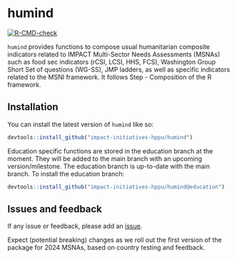 
<!-- README.md is generated from README.Rmd. Please edit that file -->

# humind

<!-- badges: start -->

[![R-CMD-check](https://github.com/impact-initiatives-hppu/humind/actions/workflows/R-CMD-check.yaml/badge.svg)](https://github.com/impact-initiatives-hppu/humind/actions/workflows/R-CMD-check.yaml)
<!-- badges: end -->

`humind` provides functions to compose usual humanitarian composite
indicators related to IMPACT Multi-Sector Needs Assessments (MSNAs) such
as food sec indicators (rCSI, LCSI, HHS, FCS), Washington Group Short
Set of questions (WG-SS), JMP ladders, as well as specific indicators
related to the MSNI framework. It follows Step - Composition of the R
framework.

## Installation

You can install the latest version of `humind` like so:

``` r
devtools::install_github("impact-initiatives-hppu/humind")
```

Education specific functions are stored in the education branch at the
moment. They will be added to the main branch with an upcoming
version/milestone. The education branch is up-to-date with the main
branch. To install the education branch:

``` r
devtools::install_github("impact-initiatives-hppu/humind@education")
```

## Issues and feedback

If any issue or feedback, please add an
[issue](https://github.com/impact-initiatives-hppu/humind/issues/new/choose).

Expect (potential breaking) changes as we roll out the first version of
the package for 2024 MSNAs, based on country testing and feedback.
